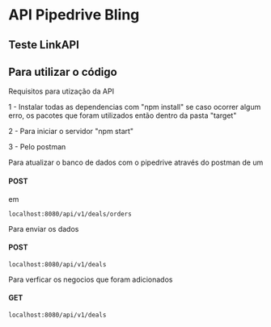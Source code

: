 # API Pipedrive Bling
<h2>Teste LinkAPI</h2>




<h2>Para utilizar o código</h2>

Requisitos para utização da API

1 - Instalar todas as dependencias com "npm install"
    se caso ocorrer algum erro, os pacotes que foram utilizados então dentro da pasta "target"

2 - Para iniciar o servidor "npm start"

3 - Pelo postman

Para atualizar o banco de dados com o pipedrive através do postman de um         <h4>POST</h4> em 
    
    localhost:8080/api/v1/deals/orders
    
Para enviar os dados  <h4>POST</h4>
    
    localhost:8080/api/v1/deals
    
Para verficar os negocios que foram adicionados <h4>GET</h4>
    
    localhost:8080/api/v1/deals
    

